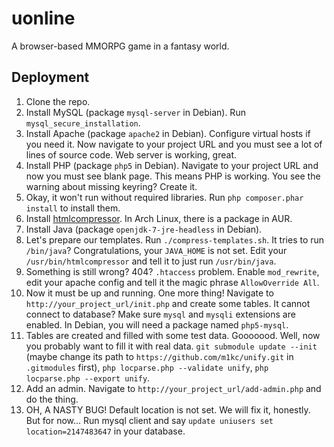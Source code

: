 uonline
=======

A browser-based MMORPG game in a fantasy world.


Deployment
----------

1. Clone the repo.
2. Install MySQL (package `mysql-server` in Debian). Run `mysql_secure_installation`.
3. Install Apache (package `apache2` in Debian). Configure virtual hosts if you need it. Now navigate to your project URL and you must see a lot of lines of source code. Web server is working, great.
4. Install PHP (package `php5` in Debian). Navigate to your project URL and now you must see blank page. This means PHP is working. You see the warning about missing keyring? Create it.
5. Okay, it won't run without required libraries. Run `php composer.phar install` to install them.
6. Install [htmlcompressor](http://code.google.com/p/htmlcompressor/). In Arch Linux, there is a package in AUR.
7. Install Java (package `openjdk-7-jre-headless` in Debian).
8. Let's prepare our templates. Run `./compress-templates.sh`. It tries to run `/bin/java`? Congratulations, your `JAVA_HOME` is not set. Edit your `/usr/bin/htmlcompressor` and tell it to just run `/usr/bin/java`.
9. Something is still wrong? 404? `.htaccess` problem. Enable `mod_rewrite`, edit your apache config and tell it the magic phrase `AllowOverride All`.
10. Now it must be up and running. One more thing! Navigate to `http://your_project_url/init.php` and create some tables. It cannot connect to database? Make sure `mysql` and `mysqli` extensions are enabled. In Debian, you will need a package named `php5-mysql`.
11. Tables are created and filled with some test data. Gooooood. Well, now you probably want to fill it with real data. `git submodule update --init` (maybe change its path to `https://github.com/m1kc/unify.git` in `.gitmodules` first), `php locparse.php --validate unify`, `php locparse.php --export unify`.
12. Add an admin. Navigate to `http://your_project_url/add-admin.php` and do the thing.
13. OH, A NASTY BUG! Default location is not set. We will fix it, honestly. But for now... Run mysql client and say `update uniusers set location=2147483647` in your database.
